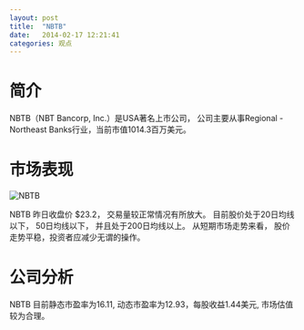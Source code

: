 ```yaml
---
layout: post
title:  "NBTB"
date:   2014-02-17 12:21:41
categories: 观点
---
```


# 简介
NBTB（NBT Bancorp, Inc.）是USA著名上市公司，
公司主要从事Regional - Northeast Banks行业，当前市值1014.3百万美元。

# 市场表现

![NBTB](http://finviz.com/chart.ashx?t=NBTB&ty=c&ta=1&p=d&s=l)

NBTB 昨日收盘价 $23.2，
交易量较正常情况有所放大。
目前股价处于20日均线以下，
50日均线以下，
并且处于200日均线以上。
从短期市场走势来看，
股价走势平稳，投资者应减少无谓的操作。

# 公司分析
NBTB 目前静态市盈率为16.11, 动态市盈率为12.93，每股收益1.44美元,
市场估值较为合理。

